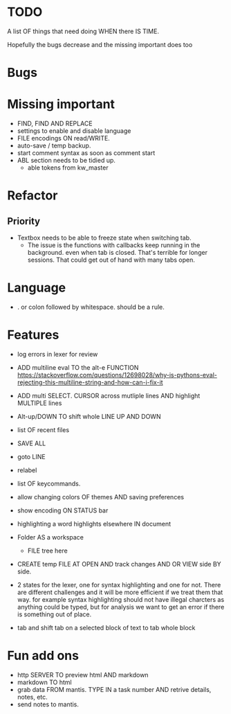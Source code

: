 # TODO

A list OF things that need doing WHEN there IS TIME. 

Hopefully the bugs decrease and the missing important does too


# Bugs



# Missing important
- FIND, FIND AND REPLACE
- settings to enable and disable language
- FILE encodings ON read/WRITE. 
- auto-save / temp backup.
- start comment syntax as soon as comment start
- ABL section needs to be tidied up.
  - able tokens from kw_master 


# Refactor
## Priority

- Textbox needs to be able to freeze state when switching tab. 
  - The issue is the functions with callbacks keep running in the background. even when tab is closed. That's terrible for longer sessions. That could get out of hand with many tabs open. 


# Language
- . or colon followed by whitespace. should be a rule.


# Features
- log errors in lexer for review

- ADD multiline eval TO the alt-e FUNCTION https://stackoverflow.com/questions/12698028/why-is-pythons-eval-rejecting-this-multiline-string-and-how-can-i-fix-it
  
- ADD multi SELECT. CURSOR across mutliple lines AND highlight MULTIPLE lines
- Alt-up/DOWN TO shift whole LINE UP AND DOWN
- list OF recent files
- SAVE ALL
- goto LINE
- relabel 
- list OF keycommands. 
- allow changing colors OF themes AND saving preferences
- show encoding ON STATUS bar
- highlighting a word highlights elsewhere IN document
- Folder AS a workspace
    - FILE tree here
- CREATE temp FILE AT OPEN AND track changes AND OR VIEW side BY side. 
- 2 states for the lexer, one for syntax highlighting and one for not. There are different challenges and it will be more efficient if we treat them that way. for example syntax highlighting should not have illegal charcters as anything could be typed, but for analysis we want to get an error if there is something out of place.
- tab and shift tab on a selected block of text to tab whole block 

# Fun add ons
- http SERVER TO preview html AND markdown
- markdown TO html
- grab data FROM mantis. TYPE IN a task number AND retrive details, notes, etc. 
- send notes to mantis. 








